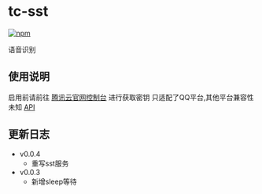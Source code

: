 # tc-sst

[![npm](https://img.shields.io/npm/v/koishi-plugin-tc-sst?style=flat-square)](https://www.npmjs.com/package/koishi-plugin-tc-sst)

语音识别


## 使用说明
启用前请前往 [腾讯云官网控制台](https://console.cloud.tencent.com/cam/capi) 进行获取密钥
只适配了QQ平台,其他平台兼容性未知
[API](https://console.cloud.tencent.com/cam/capi)

## 更新日志
- v0.0.4
    - 重写sst服务
- v0.0.3
    - 新增sleep等待